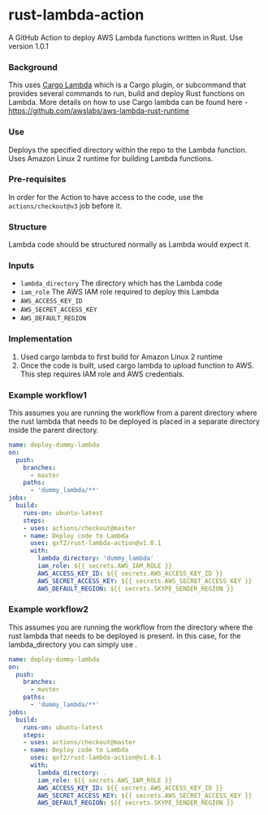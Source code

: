 # rust-lambda-action
A GitHub Action to deploy AWS Lambda functions written in Rust. Use version 1.0.1

### Background
This uses <a href="https://www.cargo-lambda.info/">Cargo Lambda</a> which is a Cargo plugin, or subcommand that provides several commands to run, build and deploy Rust functions on Lambda. More details on how to use Cargo lambda can be found here - https://github.com/awslabs/aws-lambda-rust-runtime

### Use
Deploys the specified directory within the repo to the Lambda function. Uses Amazon Linux 2 runtime for building Lambda functions.

### Pre-requisites
In order for the Action to have access to the code, use the `actions/checkout@v3` job before it.

### Structure
Lambda code should be structured normally as Lambda would expect it.

   
### Inputs
- `lambda_directory`
    The directory which has the Lambda code
- `iam_role`
    The AWS IAM role required to deploy this Lambda
- `AWS_ACCESS_KEY_ID`
- `AWS_SECRET_ACCESS_KEY`
- `AWS_DEFAULT_REGION`   

### Implementation
1. Used cargo lambda to first build for Amazon Linux 2 runtime
2. Once the code is built, used cargo lambda to upload function to AWS. This step requires IAM role and AWS credentials.


### Example workflow1
This assumes you are running the workflow from a parent directory where the rust lambda that needs to be deployed is placed in a separate directory inside the parent directory.
```yaml
name: deploy-dummy-lambda
on: 
  push:
    branches:
      - master
    paths:
      - 'dummy_lambda/**'
jobs:
  build:
    runs-on: ubuntu-latest
    steps:
    - uses: actions/checkout@master
    - name: Deploy code to Lambda
      uses: qxf2/rust-lambda-action@v1.0.1
      with:
        lambda_directory: 'dummy_lambda'
        iam_role: ${{ secrets.AWS_IAM_ROLE }}
        AWS_ACCESS_KEY_ID: ${{ secrets.AWS_ACCESS_KEY_ID }}
        AWS_SECRET_ACCESS_KEY: ${{ secrets.AWS_SECRET_ACCESS_KEY }}
        AWS_DEFAULT_REGION: ${{ secrets.SKYPE_SENDER_REGION }}

```

### Example workflow2
This assumes you are running the workflow from the directory where the rust lambda that needs to be deployed is present. In this case, for the lambda_directory you can simply use . 

```yaml
name: deploy-dummy-lambda
on: 
  push:
    branches:
      - master
    paths:
      - 'dummy_lambda/**'
jobs:
  build:
    runs-on: ubuntu-latest
    steps:
    - uses: actions/checkout@master
    - name: Deploy code to Lambda
      uses: qxf2/rust-lambda-action@v1.0.1
      with:
        lambda_directory: .
        iam_role: ${{ secrets.AWS_IAM_ROLE }}
        AWS_ACCESS_KEY_ID: ${{ secrets.AWS_ACCESS_KEY_ID }}
        AWS_SECRET_ACCESS_KEY: ${{ secrets.AWS_SECRET_ACCESS_KEY }}
        AWS_DEFAULT_REGION: ${{ secrets.SKYPE_SENDER_REGION }}

```
